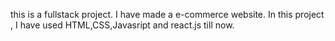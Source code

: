 this is a fullstack  project. I have made a e-commerce website.
In this project , I have used HTML,CSS,Javasript and react.js till now.
